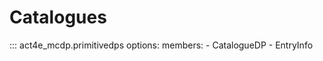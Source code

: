# Catalogues

::: act4e_mcdp.primitivedps
    options:
      members:
        - CatalogueDP
        - EntryInfo
